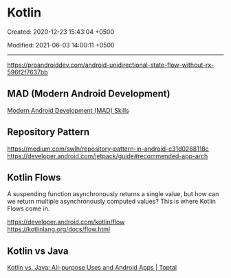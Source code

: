# Kotlin

Created: 2020-12-23 15:43:04 +0500

Modified: 2021-06-03 14:00:11 +0500

---

<https://proandroiddev.com/android-unidirectional-state-flow-without-rx-596f2f7637bb>

## MAD (Modern Android Development)

[Modern Android Development (MAD) Skills](https://www.youtube.com/playlist?list=PLWz5rJ2EKKc91i2QT8qfrfKgLNlJiG1z7)

## Repository Pattern
<https://medium.com/swlh/repository-pattern-in-android-c31d0268118c>
<https://developer.android.com/jetpack/guide#recommended-app-arch>

## Kotlin Flows

A suspending function asynchronously returns a single value, but how can we return multiple asynchronously computed values? This is where Kotlin Flows come in.

<https://developer.android.com/kotlin/flow>
<https://kotlinlang.org/docs/flow.html>

## Kotlin vs Java
[Kotlin vs. Java: All-purpose Uses and Android Apps | Toptal](https://www.toptal.com/kotlin/kotlin-vs-java)
